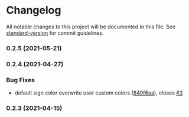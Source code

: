 # Changelog

All notable changes to this project will be documented in this file. See [standard-version](https://github.com/conventional-changelog/standard-version) for commit guidelines.

### 0.2.5 (2021-05-21)

### 0.2.4 (2021-04-27)


### Bug Fixes

* default sign color overwrite user custom colors ([849f6ea](https://github.com/ruanyl/coc-coverage/commit/849f6ea7f7c26874378efcef6721555ea7755cd5)), closes [#3](https://github.com/ruanyl/coc-coverage/issues/3)

### 0.2.3 (2021-04-15)
